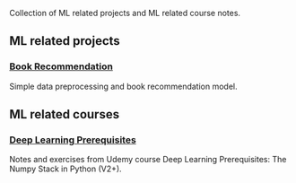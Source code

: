Collection of ML related projects and ML related course notes.

## ML related projects

### [Book Recommendation](https://github.com/katarinagresova/MLprojects/tree/main/BookRecommendations)

Simple data preprocessing and book recommendation model.

## ML related courses

### [Deep Learning Prerequisites](https://github.com/katarinagresova/MLprojects/tree/main/DeepLearningPrerequisites)

Notes and exercises from Udemy course Deep Learning Prerequisites: The Numpy Stack in Python (V2+).
